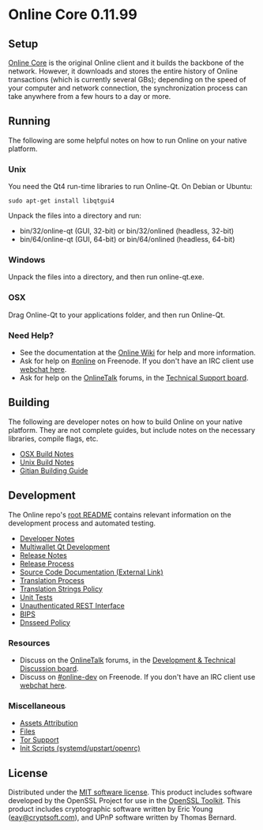 Online Core 0.11.99
=====================

Setup
---------------------
[Online Core](http://online.org/en/download) is the original Online client and it builds the backbone of the network. However, it downloads and stores the entire history of Online transactions (which is currently several GBs); depending on the speed of your computer and network connection, the synchronization process can take anywhere from a few hours to a day or more.

Running
---------------------
The following are some helpful notes on how to run Online on your native platform. 

### Unix

You need the Qt4 run-time libraries to run Online-Qt. On Debian or Ubuntu:

	sudo apt-get install libqtgui4

Unpack the files into a directory and run:

- bin/32/online-qt (GUI, 32-bit) or bin/32/onlined (headless, 32-bit)
- bin/64/online-qt (GUI, 64-bit) or bin/64/onlined (headless, 64-bit)



### Windows

Unpack the files into a directory, and then run online-qt.exe.

### OSX

Drag Online-Qt to your applications folder, and then run Online-Qt.

### Need Help?

* See the documentation at the [Online Wiki](https://en.online.it/wiki/Main_Page)
for help and more information.
* Ask for help on [#online](http://webchat.freenode.net?channels=online) on Freenode. If you don't have an IRC client use [webchat here](http://webchat.freenode.net?channels=online).
* Ask for help on the [OnlineTalk](https://onlinetalk.org/) forums, in the [Technical Support board](https://onlinetalk.org/index.php?board=4.0).

Building
---------------------
The following are developer notes on how to build Online on your native platform. They are not complete guides, but include notes on the necessary libraries, compile flags, etc.

- [OSX Build Notes](build-osx.md)
- [Unix Build Notes](build-unix.md)
- [Gitian Building Guide](gitian-building.md)

Development
---------------------
The Online repo's [root README](https://github.com/online/online/blob/master/README.md) contains relevant information on the development process and automated testing.

- [Developer Notes](developer-notes.md)
- [Multiwallet Qt Development](multiwallet-qt.md)
- [Release Notes](release-notes.md)
- [Release Process](release-process.md)
- [Source Code Documentation (External Link)](https://dev.visucore.com/online/doxygen/)
- [Translation Process](translation_process.md)
- [Translation Strings Policy](translation_strings_policy.md)
- [Unit Tests](unit-tests.md)
- [Unauthenticated REST Interface](REST-interface.md)
- [BIPS](bips.md)
- [Dnsseed Policy](dnsseed-policy.md)

### Resources
* Discuss on the [OnlineTalk](https://onlinetalk.org/) forums, in the [Development & Technical Discussion board](https://onlinetalk.org/index.php?board=6.0).
* Discuss on [#online-dev](http://webchat.freenode.net/?channels=online) on Freenode. If you don't have an IRC client use [webchat here](http://webchat.freenode.net/?channels=online-dev).

### Miscellaneous
- [Assets Attribution](assets-attribution.md)
- [Files](files.md)
- [Tor Support](tor.md)
- [Init Scripts (systemd/upstart/openrc)](init.md)

License
---------------------
Distributed under the [MIT software license](http://www.opensource.org/licenses/mit-license.php).
This product includes software developed by the OpenSSL Project for use in the [OpenSSL Toolkit](https://www.openssl.org/). This product includes
cryptographic software written by Eric Young ([eay@cryptsoft.com](mailto:eay@cryptsoft.com)), and UPnP software written by Thomas Bernard.
